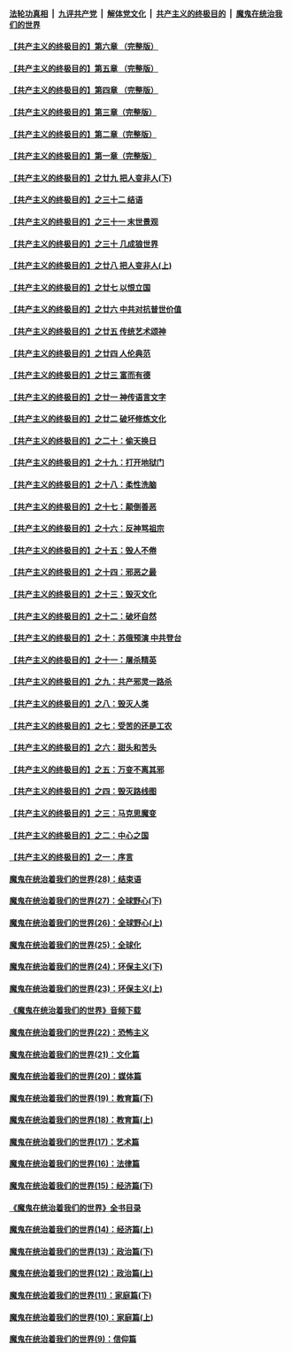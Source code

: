 

####  [法轮功真相](../../../../basic/blob/master/README.md?t=07110631) &nbsp;|&nbsp; [九评共产党](../../../../9ping.md/blob/master/README.md?t=07110631) &nbsp;|&nbsp; [解体党文化](../../../../jtdwh.md/blob/master/README.md?t=07110631)  &nbsp;|&nbsp; [共产主义的终极目的](../../../../gczydzjmd.md/blob/master/README.md?t=07110631) &nbsp;|&nbsp; [魔鬼在统治我们的世界](../../../../mgztzwmdsj.md/blob/master/README.md?t=07110631) 

#### [【共产主义的终极目的】第六章 （完整版）](../pages/nsc422/n11428913.md?t=07110631) 

#### [【共产主义的终极目的】第五章 （完整版）](../pages/nsc422/n11428912.md?t=07110631) 

#### [【共产主义的终极目的】第四章 （完整版）](../pages/nsc422/n11428907.md?t=07110631) 

#### [【共产主义的终极目的】第三章（完整版）](../pages/nsc422/n11428848.md?t=07110631) 

#### [【共产主义的终极目的】第二章（完整版）](../pages/nsc422/n11428831.md?t=07110631) 

#### [【共产主义的终极目的】第一章（完整版）](../pages/nsc422/n11417651.md?t=07110631) 

#### [【共产主义的终极目的】之廿九 把人变非人(下)](../pages/nsc422/n11344140.md?t=07110631) 

#### [【共产主义的终极目的】之三十二 结语](../pages/nsc422/n11360535.md?t=07110631) 

#### [【共产主义的终极目的】之三十一 末世景观](../pages/nsc422/n11351129.md?t=07110631) 

#### [【共产主义的终极目的】之三十 几成狼世界](../pages/nsc422/n11348280.md?t=07110631) 

#### [【共产主义的终极目的】之廿八 把人变非人(上)](../pages/nsc422/n11340492.md?t=07110631) 

#### [【共产主义的终极目的】之廿七 以恨立国](../pages/nsc422/n11336944.md?t=07110631) 

#### [【共产主义的终极目的】之廿六 中共对抗普世价值](../pages/nsc422/n11324785.md?t=07110631) 

#### [【共产主义的终极目的】之廿五 传统艺术颂神](../pages/nsc422/n11296396.md?t=07110631) 

#### [【共产主义的终极目的】之廿四 人伦典范](../pages/nsc422/n11296397.md?t=07110631) 

#### [【共产主义的终极目的】之廿三 富而有德](../pages/nsc422/n11283598.md?t=07110631) 

#### [【共产主义的终极目的】之廿一 神传语言文字](../pages/nsc422/n11263265.md?t=07110631) 

#### [【共产主义的终极目的】之廿二 破坏修炼文化](../pages/nsc422/n11245728.md?t=07110631) 

#### [【共产主义的终极目的】之二十：偷天换日](../pages/nsc422/n11238846.md?t=07110631) 

#### [【共产主义的终极目的】之十九：打开地狱门](../pages/nsc422/n11206376.md?t=07110631) 

#### [【共产主义的终极目的】之十八：柔性洗脑](../pages/nsc422/n11199994.md?t=07110631) 

#### [【共产主义的终极目的】之十七：颠倒善恶](../pages/nsc422/n11179782.md?t=07110631) 

#### [【共产主义的终极目的】之十六：反神骂祖宗](../pages/nsc422/n11166798.md?t=07110631) 

#### [【共产主义的终极目的】之十五：毁人不倦](../pages/nsc422/n11166792.md?t=07110631) 

#### [【共产主义的终极目的】之十四：邪恶之最](../pages/nsc422/n11150249.md?t=07110631) 

#### [【共产主义的终极目的】之十三：毁灭文化](../pages/nsc422/n11135227.md?t=07110631) 

#### [【共产主义的终极目的】之十二：破坏自然](../pages/nsc422/n11135214.md?t=07110631) 

#### [【共产主义的终极目的】之十：苏俄预演 中共登台](../pages/nsc422/n11118424.md?t=07110631) 

#### [【共产主义的终极目的】之十一：屠杀精英](../pages/nsc422/n11118442.md?t=07110631) 

#### [【共产主义的终极目的】之九：共产邪灵一路杀](../pages/nsc422/n11114139.md?t=07110631) 

#### [【共产主义的终极目的】之八：毁灭人类](../pages/nsc422/n11108503.md?t=07110631) 

#### [【共产主义的终极目的】之七：受苦的还是工农](../pages/nsc422/n11101809.md?t=07110631) 

#### [【共产主义的终极目的】之六：甜头和苦头](../pages/nsc422/n11096971.md?t=07110631) 

#### [【共产主义的终极目的】之五：万变不离其邪](../pages/nsc422/n11091285.md?t=07110631) 

#### [【共产主义的终极目的】之四：毁灭路线图](../pages/nsc422/n11086284.md?t=07110631) 

#### [【共产主义的终极目的】之三：马克思魔变](../pages/nsc422/n11061941.md?t=07110631) 

#### [【共产主义的终极目的】之二：中心之国](../pages/nsc422/n11047728.md?t=07110631) 

#### [【共产主义的终极目的】之一：序言](../pages/nsc422/n11086077.md?t=07110631) 

#### [魔鬼在统治着我们的世界(28)：结束语](../pages/nsc422/n10936246.md?t=07110631) 

#### [魔鬼在统治着我们的世界(27)：全球野心(下)](../pages/nsc422/n10928319.md?t=07110631) 

#### [魔鬼在统治着我们的世界(26)：全球野心(上)](../pages/nsc422/n10900318.md?t=07110631) 

#### [魔鬼在统治着我们的世界(25)：全球化](../pages/nsc422/n10788205.md?t=07110631) 

#### [魔鬼在统治着我们的世界(24)：环保主义(下)](../pages/nsc422/n10695307.md?t=07110631) 

#### [魔鬼在统治着我们的世界(23)：环保主义(上)](../pages/nsc422/n10688613.md?t=07110631) 

#### [《魔鬼在统治着我们的世界》音频下载](../pages/nsc422/n10635553.md?t=07110631) 

#### [魔鬼在统治着我们的世界(22)：恐怖主义](../pages/nsc422/n10614727.md?t=07110631) 

#### [魔鬼在统治着我们的世界(21)：文化篇](../pages/nsc422/n10597706.md?t=07110631) 

#### [魔鬼在统治着我们的世界(20)：媒体篇](../pages/nsc422/n10586579.md?t=07110631) 

#### [魔鬼在统治着我们的世界(19)：教育篇(下)](../pages/nsc422/n10564808.md?t=07110631) 

#### [魔鬼在统治着我们的世界(18)：教育篇(上)](../pages/nsc422/n10526970.md?t=07110631) 

#### [魔鬼在统治着我们的世界(17)：艺术篇](../pages/nsc422/n10499093.md?t=07110631) 

#### [魔鬼在统治着我们的世界(16)：法律篇](../pages/nsc422/n10485969.md?t=07110631) 

#### [魔鬼在统治着我们的世界(15)：经济篇(下)](../pages/nsc422/n10469975.md?t=07110631) 

#### [《魔鬼在统治着我们的世界》全书目录](../pages/nsc422/n10464261.md?t=07110631) 

#### [魔鬼在统治着我们的世界(14)：经济篇(上)](../pages/nsc422/n10457370.md?t=07110631) 

#### [魔鬼在统治着我们的世界(13)：政治篇(下)](../pages/nsc422/n10448270.md?t=07110631) 

#### [魔鬼在统治着我们的世界(12)：政治篇(上)](../pages/nsc422/n10444576.md?t=07110631) 

#### [魔鬼在统治着我们的世界(11)：家庭篇(下)](../pages/nsc422/n10440961.md?t=07110631) 

#### [魔鬼在统治着我们的世界(10)：家庭篇(上)](../pages/nsc422/n10435448.md?t=07110631) 

#### [魔鬼在统治着我们的世界(9)：信仰篇](../pages/nsc422/n10432159.md?t=07110631) 

